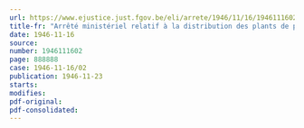 ```yaml
---
url: https://www.ejustice.just.fgov.be/eli/arrete/1946/11/16/1946111602/justel
title-fr: "Arrêté ministériel relatif à la distribution des plants de pommes de terre"
date: 1946-11-16
source:
number: 1946111602
page: 888888
case: 1946-11-16/02
publication: 1946-11-23
starts:
modifies:
pdf-original:
pdf-consolidated:
---
```


